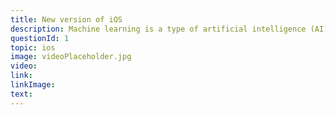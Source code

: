 ```yaml
---
title: New version of iOS
description: Machine learning is a type of artificial intelligence (AI) that provides computers with the ability to learn without being explicitly programmed. Machine learning focuses on the development of computer programs that can change when exposed to new data.
questionId: 1
topic: ios
image: videoPlaceholder.jpg
video:
link:
linkImage:
text:
---
```

